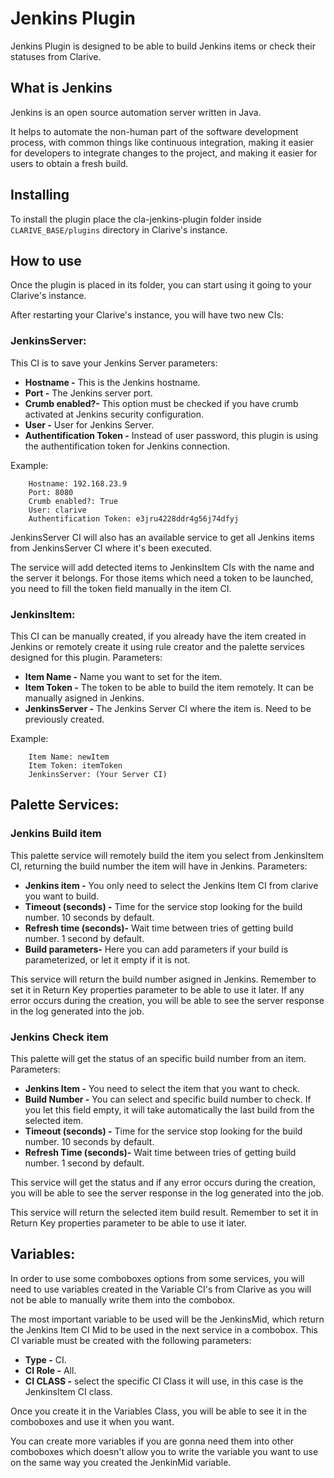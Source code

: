 
# Jenkins Plugin

Jenkins Plugin is designed to be able to build Jenkins items or check their
statuses from Clarive.

## What is Jenkins

Jenkins is an open source automation server written in Java.

It helps to automate the non-human part of the software development process, with common things like continuous integration, making it easier for developers to integrate changes to the project, and making it easier for users to obtain a fresh build.

## Installing

To install the plugin place the cla-jenkins-plugin folder inside `CLARIVE_BASE/plugins`
directory in Clarive's instance.

## How to use

Once the plugin is placed in its folder, you can start using it going to your Clarive's
instance.

After restarting your Clarive's instance, you will have two new CIs:

### JenkinsServer:

This CI is to save your Jenkins Server parameters:

- **Hostname -** This is the Jenkins hostname.
- **Port -** The Jenkins server port.
- **Crumb enabled?-** This option must be checked if you have crumb activated at Jenkins security configuration.
- **User -** User for Jenkins Server.
- **Authentification Token -** Instead of user password, this plugin is using the authentification token for Jenkins connection.

Example:


		Hostname: 192.168.23.9
		Port: 8080
		Crumb enabled?: True
		User: clarive
		Authentification Token: e3jru4228ddr4g56j74dfyj

JenkinsServer CI will also has an available service to get all Jenkins items from JenkinsServer CI where it's been executed.

The service will add detected items to JenkinsItem CIs with the name and the server it belongs. For those items which need a token to be launched, you need to fill the token field manually in the item CI.

### JenkinsItem:

This CI can be manually created, if you already have the item created in Jenkins or remotely 
create it using rule creator and the palette services designed for this plugin.
Parameters:

- **Item Name -** Name you want to set for the item.
- **Item Token -** The token to be able to build the item remotely. It can be manually asigned in Jenkins.
- **JenkinsServer -** The Jenkins Server CI where the item is. Need to be previously created.

Example:


		Item Name: newItem
		Item Token: itemToken
		JenkinsServer: (Your Server CI)
		

## Palette Services:

### Jenkins Build item

This palette service will remotely build the item you select from JenkinsItem CI, returning the build number the item will have in Jenkins.
Parameters:

- **Jenkins item -** You only need to select the Jenkins Item CI from clarive you want to build.
- **Timeout (seconds) -** Time for the service stop looking for the build number. 10 seconds by default. 
- **Refresh time (seconds)-** Wait time between tries of getting build number. 1 second by default.
- **Build parameters-** Here you can add parameters if your build is parameterized, or let it empty if it is not.
 

This service will return the build number asigned in Jenkins. Remember to set it in Return Key properties parameter to be able to use it later.
If any error occurs during the creation, you will be able to see the server response in the log generated into the job.

### Jenkins Check item

This palette will get the status of an specific build number from an item.
Parameters:

- **Jenkins Item -** You need to select the item that you want to check.
- **Build Number -** You can select and specific build number to check. If you let this field empty, it will take automatically the last build from the selected item. 
- **Timeout (seconds) -** Time for the service stop looking for the build number. 10 seconds by default.
- **Refresh Time (seconds)-** Wait time between tries of getting build number. 1 second by default.

This service will get the status and if any error occurs during the creation, you will be able to see the server response in the log generated into the job.

This service will return the selected item build result. Remember to set it in Return Key properties parameter to be able to use it later.


## Variables:

In order to use some comboboxes options from some services, you will need to use variables created in the Variable CI's from Clarive as you will not be able to manually write them into the combobox.

The most important variable to be used will be the JenkinsMid, which return the Jenkins Item CI Mid to be used in the next service in a combobox.
This CI variable must be created with the following parameters:

- **Type -** CI. 
- **CI Role -** All. 
- **CI CLASS -** select the specific CI Class it will use, in this case is the JenkinsItem CI class.

Once you create it in the Variables Class, you will be able to see it in the comboboxes and use it when you want.

You can create more variables if you are gonna need them into other comboboxes which doesn't allow you to write the variable you want to use on the same way you created the JenkinMid variable.



